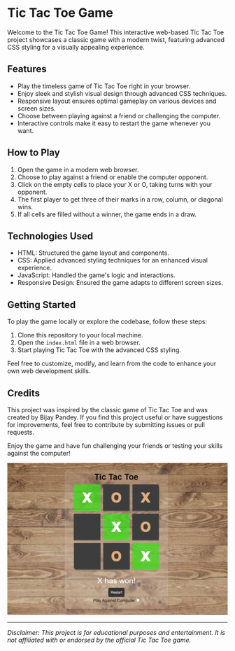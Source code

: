 # Tic Tac Toe Game

Welcome to the Tic Tac Toe Game! This interactive web-based Tic Tac Toe project showcases a classic game with a modern twist, featuring advanced CSS styling for a visually appealing experience.

## Features

- Play the timeless game of Tic Tac Toe right in your browser.
- Enjoy sleek and stylish visual design through advanced CSS techniques.
- Responsive layout ensures optimal gameplay on various devices and screen sizes.
- Choose between playing against a friend or challenging the computer.
- Interactive controls make it easy to restart the game whenever you want.

## How to Play

1. Open the game in a modern web browser.
2. Choose to play against a friend or enable the computer opponent.
3. Click on the empty cells to place your X or O, taking turns with your opponent.
4. The first player to get three of their marks in a row, column, or diagonal wins.
5. If all cells are filled without a winner, the game ends in a draw.

## Technologies Used

- HTML: Structured the game layout and components.
- CSS: Applied advanced styling techniques for an enhanced visual experience.
- JavaScript: Handled the game's logic and interactions.
- Responsive Design: Ensured the game adapts to different screen sizes.
  
## Getting Started

To play the game locally or explore the codebase, follow these steps:

1. Clone this repository to your local machine.
2. Open the `index.html` file in a web browser.
3. Start playing Tic Tac Toe with the advanced CSS styling.

Feel free to customize, modify, and learn from the code to enhance your own web development skills.

## Credits

This project was inspired by the classic game of Tic Tac Toe and was created by Bijay Pandey. If you find this project useful or have suggestions for improvements, feel free to contribute by submitting issues or pull requests.

Enjoy the game and have fun challenging your friends or testing your skills against the computer!

![Tic Tac Toe Screenshot](screenshot.png)

---

*Disclaimer: This project is for educational purposes and entertainment. It is not affiliated with or endorsed by the official Tic Tac Toe game.*

